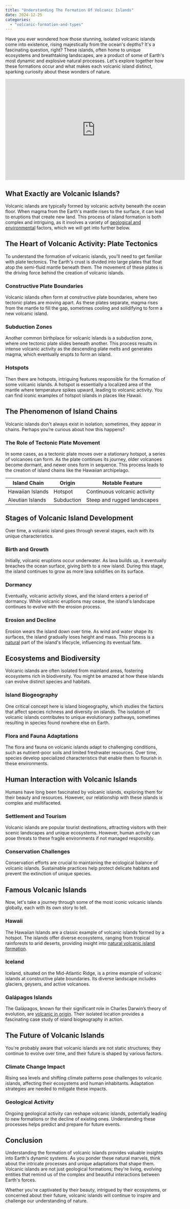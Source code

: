 ```yaml
---
title: "Understanding The Formation Of Volcanic Islands"
date: 2024-12-25
categories: 
  - "volcanic-formation-and-types"
---
```


Have you ever wondered how those stunning, isolated volcanic islands come into existence, rising majestically from the ocean's depths? It's a fascinating question, right? These islands, often home to unique ecosystems and breathtaking landscapes, are a product of some of Earth's most dynamic and explosive natural processes. Let's explore together how these formations occur and what makes each volcanic island distinct, sparking curiosity about these wonders of nature.

<iframe width="560" height="315" src="https://www.youtube.com/embed/LdlEufZop-Y" frameborder="0" allow="accelerometer; autoplay; encrypted-media; gyroscope; picture-in-picture" allowfullscreen></iframe>

  

## What Exactly are Volcanic Islands?

Volcanic islands are typically formed by volcanic activity beneath the ocean floor. When magma from the Earth's mantle rises to the surface, it can lead to eruptions that create new land. This process of island formation is both complex and intriguing, as it involves a variety of [geological and environmental](https://magmamatters.com/the-environmental-impact-of-volcanic-eruptions-2/ "The Environmental Impact of Volcanic Eruptions") factors, which we will get into further below.

## The Heart of Volcanic Activity: Plate Tectonics

To understand the formation of volcanic islands, you'll need to get familiar with plate tectonics. The Earth's crust is divided into large plates that float atop the semi-fluid mantle beneath them. The movement of these plates is the driving force behind the creation of volcanic islands.

### Constructive Plate Boundaries

Volcanic islands often form at constructive plate boundaries, where two tectonic plates are moving apart. As these plates separate, magma rises from the mantle to fill the gap, sometimes cooling and solidifying to form a new volcanic island.

### Subduction Zones

Another common birthplace for volcanic islands is a subduction zone, where one tectonic plate slides beneath another. This process results in intense volcanic activity as the descending plate melts and generates magma, which eventually erupts to form an island.

### Hotspots

Then there are hotspots, intriguing features responsible for the formation of some volcanic islands. A hotspot is essentially a localized area of the mantle where temperature spikes upward, leading to volcanic activity. You can find iconic examples of hotspot islands in places like Hawaii.

## The Phenomenon of Island Chains

Volcanic islands don't always exist in isolation; sometimes, they appear in chains. Perhaps you’re curious about how this happens?

### The Role of Tectonic Plate Movement

In some cases, as a tectonic plate moves over a stationary hotspot, a series of volcanoes can form. As the plate continues its journey, older volcanoes become dormant, and newer ones form in sequence. This process leads to the creation of island chains like the Hawaiian archipelago.

| Island Chain | Origin | Notable Feature |
| --- | --- | --- |
| Hawaiian Islands | Hotspot | Continuous volcanic activity |
| Aleutian Islands | Subduction | Steep and rugged landscapes |

## Stages of Volcanic Island Development

Over time, a volcanic island goes through several stages, each with its unique characteristics.

### Birth and Growth

Initially, volcanic eruptions occur underwater. As lava builds up, it eventually breaches the ocean surface, giving birth to a new island. During this stage, the island continues to grow as more lava solidifies on its surface.

### Dormancy

Eventually, volcanic activity slows, and the island enters a period of dormancy. While volcanic eruptions may cease, the island's landscape continues to evolve with the erosion process.

### Erosion and Decline

Erosion wears the island down over time. As wind and water shape its surfaces, the island gradually loses height and mass. This process is a [natural](https://magmamatters.com/the-art-and-science-of-volcano-monitoring/ "The Art and Science of Volcano Monitoring") part of the island's lifecycle, influencing its eventual fate.

## Ecosystems and Biodiversity

Volcanic islands are often isolated from mainland areas, fostering ecosystems rich in biodiversity. You might be amazed at how these islands can evolve distinct species and habitats.

### Island Biogeography

One critical concept here is island biogeography, which studies the factors that affect species richness and diversity on islands. The isolation of volcanic islands contributes to unique evolutionary pathways, sometimes resulting in species found nowhere else on Earth.

### Flora and Fauna Adaptations

The flora and fauna on volcanic islands adapt to challenging conditions, such as nutrient-poor soils and limited freshwater resources. Over time, species develop specialized characteristics that enable them to flourish in these environments.

## Human Interaction with Volcanic Islands

Humans have long been fascinated by volcanic islands, exploring them for their beauty and resources. However, our relationship with these islands is complex and multifaceted.

### Settlement and Tourism

Volcanic islands are popular tourist destinations, attracting visitors with their scenic landscapes and unique ecosystems. However, human activity can pose threats to these fragile environments if not managed responsibly.

### Conservation Challenges

Conservation efforts are crucial to maintaining the ecological balance of volcanic islands. Sustainable practices help protect delicate habitats and prevent the extinction of unique species.

## Famous Volcanic Islands

Now, let's take a journey through some of the most iconic volcanic islands globally, each with its own story to tell.

### Hawaii

The Hawaiian Islands are a classic example of volcanic islands formed by a hotspot. The islands offer diverse ecosystems, ranging from tropical rainforests to arid deserts, providing insight into [natural volcanic island formation](https://magmamatters.com/understanding-volcanic-formation-a-comprehensive-guide/ "Understanding Volcanic Formation: A Comprehensive Guide").

### Iceland

Iceland, situated on the Mid-Atlantic Ridge, is a prime example of volcanic islands at constructive plate boundaries. Its diverse landscape includes glaciers, geysers, and active volcanoes.

### Galápagos Islands

The Galápagos, known for their significant role in Charles Darwin’s theory of evolution, are [volcanic in origin](https://magmamatters.com/geothermal-energy-and-its-volcanic-origins/ "Geothermal Energy and Its Volcanic Origins"). Their isolated location provides a fascinating case study of island biogeography in action.

## The Future of Volcanic Islands

You're probably aware that volcanic islands are not static structures; they continue to evolve over time, and their future is shaped by various factors.

### Climate Change Impact

Rising sea levels and shifting climate patterns pose challenges to volcanic islands, affecting their ecosystems and human inhabitants. Adaptation strategies are needed to mitigate these impacts.

### Geological Activity

Ongoing geological activity can reshape volcanic islands, potentially leading to new formations or the decline of existing ones. Understanding these processes helps predict and prepare for future events.

## Conclusion

Understanding the formation of volcanic islands provides valuable insights into Earth's dynamic systems. As you ponder these natural marvels, think about the intricate processes and unique adaptations that shape them. Volcanic islands are not just geological formations; they're living, evolving entities that remind us of the complex and beautiful interactions between Earth's forces.

Whether you're captivated by their beauty, intrigued by their ecosystems, or concerned about their future, volcanic islands will continue to inspire and challenge our understanding of nature.
